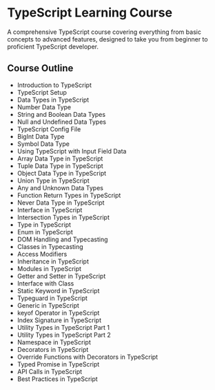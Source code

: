 # TypeScript Learning Course

A comprehensive TypeScript course covering everything from basic concepts to advanced features, designed to take you from beginner to proficient TypeScript developer.

## Course Outline

- Introduction to TypeScript
- TypeScript Setup
- Data Types in TypeScript
- Number Data Type
- String and Boolean Data Types
- Null and Undefined Data Types
- TypeScript Config File
- BigInt Data Type
- Symbol Data Type
- Using TypeScript with Input Field Data
- Array Data Type in TypeScript
- Tuple Data Type in TypeScript
- Object Data Type in TypeScript
- Union Type in TypeScript
- Any and Unknown Data Types
- Function Return Types in TypeScript
- Never Data Type in TypeScript
- Interface in TypeScript
- Intersection Types in TypeScript
- Type in TypeScript
- Enum in TypeScript
- DOM Handling and Typecasting
- Classes in Typecasting
- Access Modifiers
- Inheritance in TypeScript
- Modules in TypeScript
- Getter and Setter in TypeScript
- Interface with Class
- Static Keyword in TypeScript
- Typeguard in TypeScript
- Generic in TypeScript
- keyof Operator in TypeScript
- Index Signature in TypeScript
- Utility Types in TypeScript Part 1
- Utility Types in TypeScript Part 2
- Namespace in TypeScript
- Decorators in TypeScript
- Override Functions with Decorators in TypeScript
- Typed Promise in TypeScript
- API Calls in TypeScript
- Best Practices in TypeScript
